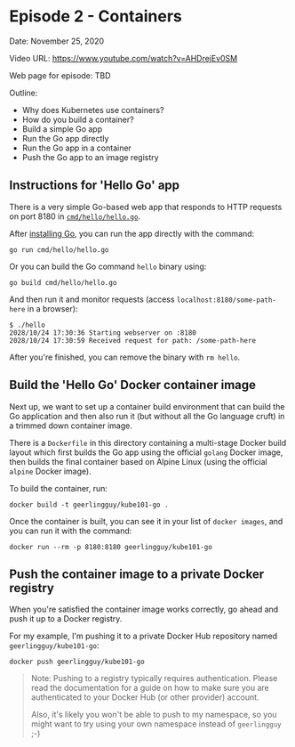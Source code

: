 # Episode 2 - Containers

Date: November 25, 2020

Video URL: https://www.youtube.com/watch?v=AHDrejEv0SM

Web page for episode: TBD

Outline:

  - Why does Kubernetes use containers?
  - How do you build a container?
  - Build a simple Go app
  - Run the Go app directly
  - Run the Go app in a container
  - Push the Go app to an image registry

## Instructions for 'Hello Go' app

There is a very simple Go-based web app that responds to HTTP requests on port 8180 in [`cmd/hello/hello.go`](cmd/hello/hello.go).

After [installing Go](https://golang.org/doc/install), you can run the app directly with the command:

    go run cmd/hello/hello.go

Or you can build the Go command `hello` binary using:

    go build cmd/hello/hello.go

And then run it and monitor requests (access `localhost:8180/some-path-here` in a browser):

```
$ ./hello
2028/10/24 17:30:36 Starting webserver on :8180
2028/10/24 17:30:59 Received request for path: /some-path-here
```

After you're finished, you can remove the binary with `rm hello`.

## Build the 'Hello Go' Docker container image

Next up, we want to set up a container build environment that can build the Go application and then also run it (but without all the Go language cruft) in a trimmed down container image.

There is a `Dockerfile` in this directory containing a multi-stage Docker build layout which first builds the Go app using the official `golang` Docker image, then builds the final container based on Alpine Linux (using the official `alpine` Docker image).

To build the container, run:

    docker build -t geerlingguy/kube101-go .

Once the container is built, you can see it in your list of `docker images`, and you can run it with the command:

    docker run --rm -p 8180:8180 geerlingguy/kube101-go

## Push the container image to a private Docker registry

When you're satisfied the container image works correctly, go ahead and push it up to a Docker registry.

For my example, I'm pushing it to a private Docker Hub repository named `geerlingguy/kube101-go`:

    docker push geerlingguy/kube101-go

> Note: Pushing to a registry typically requires authentication. Please read the documentation for a guide on how to make sure you are authenticated to your Docker Hub (or other provider) account.
>
> Also, it's likely you won't be able to push to my namespace, so you might want to try using your own namespace instead of `geerlingguy` ;-)
